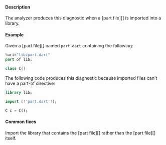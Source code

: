 #### Description

The analyzer produces this diagnostic when a [part file][] is imported
into a library.

#### Example

Given a [part file][] named `part.dart` containing the following:

```dart
%uri="lib/part.dart"
part of lib;

class C{}
```

The following code produces this diagnostic because imported files can't
have a part-of directive:

```dart
library lib;

import [!'part.dart'!];

C c = C();
```

#### Common fixes

Import the library that contains the [part file][] rather than the
[part file][] itself.